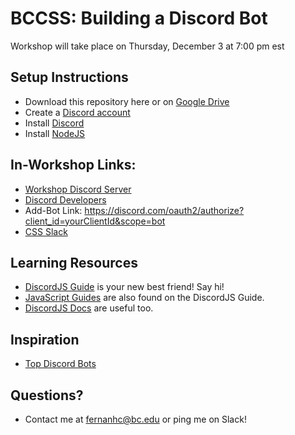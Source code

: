 # BCCSS: Building a Discord Bot

Workshop will take place on Thursday, December 3 at 7:00 pm est

## Setup Instructions
* Download this repository here or on [Google Drive](https://bit.ly/2JnH2nD)
* Create a [Discord account](http://www.discord.com/)
* Install [Discord](http://www.discord.com/)
* Install [NodeJS](https://nodejs.org/en/)

## In-Workshop Links:
* [Workshop Discord Server](https://discord.gg/esfz8D6jFc)
* [Discord Developers](https://discord.com/developers)
* Add-Bot Link: https://discord.com/oauth2/authorize?client_id=yourClientId&scope=bot
* [CSS Slack](https://bccss.us4.list-manage.com/track/click?u=1b70be498004c115d153aaeeb&id=de60d899ea&e=bf8a19a715)

## Learning Resources
* [DiscordJS Guide](https://discordjs.guide/) is your new best friend! Say hi!
* [JavaScript Guides](https://discordjs.guide/#before-you-begin) are also found on the DiscordJS Guide.
* [DiscordJS Docs](https://discord.js.org/#/docs/main/stable/general/welcome) are useful too.

## Inspiration
* [Top Discord Bots](https://top.gg/list/top)

## Questions?
* Contact me at fernanhc@bc.edu or ping me on Slack!
